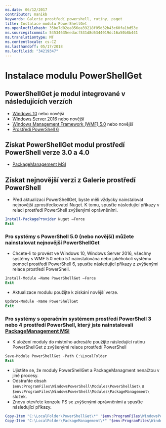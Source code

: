 ```yaml
---
ms.date: 06/12/2017
contributor: manikb
keywords: Galerie prostředí powershell, rutiny, psget
title: Instalace modulu PowerShellGet
ms.openlocfilehash: 35be7d02ea856ea39218f05d32b43c60fa1bd53e
ms.sourcegitcommit: 54534635eedacf531d8d6344019dc16a50b8b441
ms.translationtype: MT
ms.contentlocale: cs-CZ
ms.lasthandoff: 05/17/2018
ms.locfileid: "34219347"
---
```

# <a name="installing-powershellget"></a>Instalace modulu PowerShellGet

## <a name="powershellget-is-an-in-box-module-in-the-following-releases"></a>PowerShellGet je modul integrované v následujících verzích

- [Windows 10](https://www.microsoft.com/windows/get-windows-10) nebo novější
- [Windows Server 2016](https://technet.microsoft.com/windows-server-docs/get-started/windows-server-2016) nebo novější
- [Windows Management Framework (WMF) 5.0](https://www.microsoft.com/download/details.aspx?id=50395) nebo novější
- [Prostředí PowerShell 6](https://github.com/PowerShell/PowerShell/releases)

## <a name="get-powershellget-module-for-powershell-versions-30-and-40"></a>Získat PowerShellGet modul prostředí PowerShell verze 3.0 a 4.0

- [PackageManagement MSI](http://go.microsoft.com/fwlink/?LinkID=746217&clcid=0x409)

## <a name="get-the-latest-version-from-powershell-gallery"></a>Získat nejnovější verzi z Galerie prostředí PowerShell

- Před aktualizací PowerShellGet, byste měli vždycky nainstalovat nejnovější zprostředkovatel Nuget. K tomu, spusťte následující příkazy v relaci prostředí PowerShell zvýšenými oprávněními.

```powershell
Install-PackageProvider Nuget –Force
Exit
```

### <a name="for-systems-with-powershell-50-or-newer-you-can-install-the-latest-powershellget"></a>Pro systémy s PowerShell 5.0 (nebo novější) můžete nainstalovat nejnovější PowerShellGet

- Chcete-li to provést ve Windows 10, Windows Server 2016, všechny systémy s WMF 5.0 nebo 5.1 nainstalována nebo jakéhokoli systému pomocí prostředí PowerShell 6, spusťte následující příkazy z zvýšenými relace prostředí PowerShell.

```powershell
Install-Module –Name PowerShellGet –Force
Exit
```

- Aktualizace modulu použijte k získání novější verze.

```powershell
Update-Module -Name PowerShellGet
Exit
```

### <a name="for-systems-running-powershell-3-or-powershell-4-that-have-installed-the-packagemanagement-msihttpgomicrosoftcomfwlinklinkid746217clcid0x409"></a>Pro systémy s operačním systémem prostředí PowerShell 3 nebo 4 prostředí PowerShell, který jste nainstalovali [PackageManagement MSI](http://go.microsoft.com/fwlink/?LinkID=746217&clcid=0x409)

- K uložení moduly do místního adresáře použijte následující rutinu PowerShellGet z zvýšenými relace prostředí PowerShell

```powershell
Save-Module PowerShellGet -Path C:\LocalFolder
Exit
```

- Ujistěte se, že moduly PowerShellGet a PackageManagment nenačtou v jiné procesy.
- Odstraňte obsah `$env:ProgramFiles\WindowsPowerShell\Modules\PowerShellGet\` a `$env:ProgramFiles\WindowsPowerShell\Modules\PackageManagement\` složek.
- Znovu otevřete konzolu PS se zvýšenými oprávněními a spusťte následující příkazy.

```powershell
Copy-Item "C:\LocalFolder\PowerShellGet\*" "$env:ProgramFiles\WindowsPowerShell\Modules\PowerShellGet\" -Recurse -Force
Copy-Item "C:\LocalFolder\PackageManagement\*" "$env:ProgramFiles\WindowsPowerShell\Modules\PackageManagement\" -Recurse -Force
```